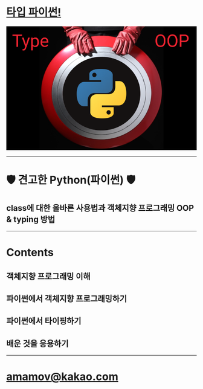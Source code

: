 
# [타입 파이썬!](https://www.inflearn.com/course/%ED%83%80%EC%9E%85-%ED%8C%8C%EC%9D%B4%EC%8D%AC/)

![img](./images/home.png) 

---


# 🛡 견고한 Python(파이썬) 🛡

## class에 대한 올바른 사용법과 객체지향 프로그래밍 OOP & typing 방법
---

# Contents

## 객체지향 프로그래밍 이해

## 파이썬에서 객체지향 프로그래밍하기

## 파이썬에서 타이핑하기


## 배운 것을 응용하기

---


# amamov@kakao.com
